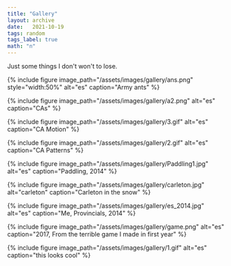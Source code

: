```yaml
---
title: "Gallery"
layout: archive
date:   2021-10-19
tags: random
tags_label: true
math: "n"
---
```


Just some things I don't won't to lose.

{% include figure image_path="/assets/images/gallery/ans.png" style="width:50%" alt="es" caption="Army ants" %}

{% include figure image_path="/assets/images/gallery/a2.png" alt="es" caption="CAs" %}


{% include figure image_path="/assets/images/gallery/3.gif" alt="es" caption="CA Motion" %}


{% include figure image_path="/assets/images/gallery/2.gif" alt="es" caption="CA Patterns" %}

{% include figure image_path="/assets/images/gallery/Paddling1.jpg" alt="es" caption="Paddling, 2014" %}

{% include figure image_path="/assets/images/gallery/carleton.jpg" alt="carleton" caption="Carleton in the snow" %}

{% include figure image_path="/assets/images/gallery/es_2014.jpg" alt="es" caption="Me, Provincials, 2014" %}


{% include figure image_path="/assets/images/gallery/game.png" alt="es" caption="2017, From the terrible game I made in first year" %}

{% include figure image_path="/assets/images/gallery/1.gif" alt="es" caption="this looks cool" %}

